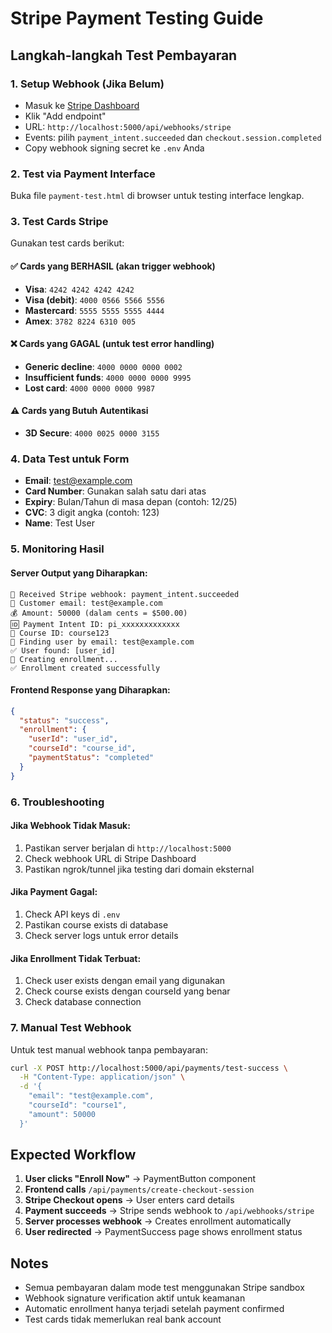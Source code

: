 # Stripe Payment Testing Guide

## Langkah-langkah Test Pembayaran

### 1. **Setup Webhook (Jika Belum)**
- Masuk ke [Stripe Dashboard](https://dashboard.stripe.com/test/webhooks)
- Klik "Add endpoint"
- URL: `http://localhost:5000/api/webhooks/stripe`
- Events: pilih `payment_intent.succeeded` dan `checkout.session.completed`
- Copy webhook signing secret ke `.env` Anda

### 2. **Test via Payment Interface**
Buka file `payment-test.html` di browser untuk testing interface lengkap.

### 3. **Test Cards Stripe**
Gunakan test cards berikut:

#### ✅ **Cards yang BERHASIL** (akan trigger webhook)
- **Visa**: `4242 4242 4242 4242`
- **Visa (debit)**: `4000 0566 5566 5556`
- **Mastercard**: `5555 5555 5555 4444`
- **Amex**: `3782 8224 6310 005`

#### ❌ **Cards yang GAGAL** (untuk test error handling)
- **Generic decline**: `4000 0000 0000 0002`
- **Insufficient funds**: `4000 0000 0000 9995`
- **Lost card**: `4000 0000 0000 9987`

#### ⚠️ **Cards yang Butuh Autentikasi**
- **3D Secure**: `4000 0025 0000 3155`

### 4. **Data Test untuk Form**
- **Email**: test@example.com
- **Card Number**: Gunakan salah satu dari atas
- **Expiry**: Bulan/Tahun di masa depan (contoh: 12/25)
- **CVC**: 3 digit angka (contoh: 123)
- **Name**: Test User

### 5. **Monitoring Hasil**

#### Server Output yang Diharapkan:
```
🔔 Received Stripe webhook: payment_intent.succeeded
📧 Customer email: test@example.com
💰 Amount: 50000 (dalam cents = $500.00)
🆔 Payment Intent ID: pi_xxxxxxxxxxxxx
🎯 Course ID: course123
👤 Finding user by email: test@example.com
✅ User found: [user_id]
📝 Creating enrollment...
✅ Enrollment created successfully
```

#### Frontend Response yang Diharapkan:
```json
{
  "status": "success",
  "enrollment": {
    "userId": "user_id",
    "courseId": "course_id",
    "paymentStatus": "completed"
  }
}
```

### 6. **Troubleshooting**

#### Jika Webhook Tidak Masuk:
1. Pastikan server berjalan di `http://localhost:5000`
2. Check webhook URL di Stripe Dashboard
3. Pastikan ngrok/tunnel jika testing dari domain eksternal

#### Jika Payment Gagal:
1. Check API keys di `.env`
2. Pastikan course exists di database
3. Check server logs untuk error details

#### Jika Enrollment Tidak Terbuat:
1. Check user exists dengan email yang digunakan
2. Check course exists dengan courseId yang benar
3. Check database connection

### 7. **Manual Test Webhook**
Untuk test manual webhook tanpa pembayaran:

```bash
curl -X POST http://localhost:5000/api/payments/test-success \
  -H "Content-Type: application/json" \
  -d '{
    "email": "test@example.com",
    "courseId": "course1",
    "amount": 50000
  }'
```

## Expected Workflow

1. **User clicks "Enroll Now"** → PaymentButton component
2. **Frontend calls** `/api/payments/create-checkout-session`
3. **Stripe Checkout opens** → User enters card details
4. **Payment succeeds** → Stripe sends webhook to `/api/webhooks/stripe`
5. **Server processes webhook** → Creates enrollment automatically
6. **User redirected** → PaymentSuccess page shows enrollment status

## Notes
- Semua pembayaran dalam mode test menggunakan Stripe sandbox
- Webhook signature verification aktif untuk keamanan
- Automatic enrollment hanya terjadi setelah payment confirmed
- Test cards tidak memerlukan real bank account

